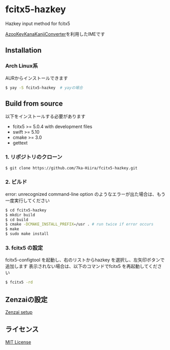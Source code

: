# fcitx5-hazkey
Hazkey input method for fcitx5

[AzooKeyKanaKanjiConverter](https://github.com/ensan-hcl/AzooKeyKanaKanjiConverter)を利用したIMEです

## Installation

### Arch Linux系
AURからインストールできます
```sh
$ yay -S fcitx5-hazkey  # yayの場合
```

## Build from source
以下をインストールする必要があります
  - fcitx5 >= 5.0.4 with development files
  - swift >= 5.10
  - cmake >= 3.0
  - gettext

### 1. リポジトリのクローン
```sh
$ git clone https://github.com/7ka-Hiira/fcitx5-hazkey.git
```

### 2. ビルド
error: unrecognized command-line option のようなエラーが出た場合は、もう一度実行してください
```sh
$ cd fcitx5-hazkey
$ mkdir build
$ cd build
$ cmake -DCMAKE_INSTALL_PREFIX=/usr . # run twice if error occurs
$ make
$ sudo make install
```

### 3. fcitx5 の設定
fcitx5-configtool を起動し、右のリストからhazkey を選択し、左矢印ボタンで追加します
表示されない場合は、以下のコマンドでfcitx5 を再起動してください
```sh
$ fcitx5 -rd
```

## Zenzaiの設定
[Zenzai setup](./docs/zenzai.md)

## ライセンス
[MIT License](./LICENSE)
